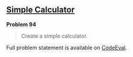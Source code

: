 [Simple Calculator][ce]
-----------------------

**Problem 94**

> Create a simple calculator.

Full problem statement is available on [CodeEval][ce].

[ce]: https://www.codeeval.com/browse/94/
      "View problem statement on CodeEval"
